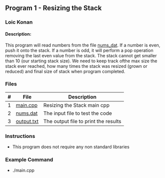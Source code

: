 ## Program 1 - Resizing the Stack
### Loic Konan
#### Description:
This program will read numbers from the file [nums_dat](nums_dat).
If a number is even, push it onto the stack.
If a number is odd, it will perform a pop operation removing the last even value from the stack.
The stack cannot get smaller than 10 (our starting stack size).
We need to keep track ofthe max size the stack ever reached,
how many times the stack was resized (grown or reduced) and
final size of stack when program completed.

### Files

|   #   | File                     | Description                          |
| :---: | ------------------------ | ------------------------------------ |
|   1   | [main.cpp](main.cpp)     | Resizing the Stack main cpp          |
|   2   | [nums.dat](nums.dat)     | The input file to test the code      |
|   3   | [output.txt](output.txt) | The output file to print the results |


### Instructions

- This program does not require any non standard libraries

### Example Command

- ./main.cpp
